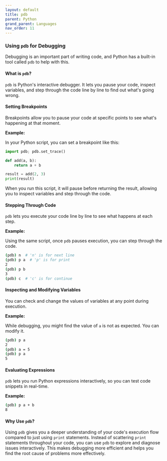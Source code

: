```yaml
---
layout: default
title: pdb
parent: Python
grand_parent: Languages
nav_order: 11
---
```



### Using `pdb` for Debugging

Debugging is an important part of writing code, and Python has a built-in tool called `pdb` to help with this.

#### What is `pdb`?

`pdb` is Python's interactive debugger. It lets you pause your code, inspect variables, and step through the code line by line to find out what's going wrong.

#### Setting Breakpoints

Breakpoints allow you to pause your code at specific points to see what's happening at that moment.

**Example:**

In your Python script, you can set a breakpoint like this:

```python
import pdb; pdb.set_trace()

def add(a, b):
    return a + b

result = add(2, 3)
print(result)
```

When you run this script, it will pause before returning the result, allowing you to inspect variables and step through the code.

#### Stepping Through Code

`pdb` lets you execute your code line by line to see what happens at each step.

**Example:**

Using the same script, once `pdb` pauses execution, you can step through the code.

```bash
(pdb) n  # 'n' is for next line
(pdb) p a  # 'p' is for print
2
(pdb) p b
3
(pdb) c  # 'c' is for continue
```

#### Inspecting and Modifying Variables

You can check and change the values of variables at any point during execution.

**Example:**

While debugging, you might find the value of `a` is not as expected. You can modify it.

```bash
(pdb) p a
2
(pdb) a = 5
(pdb) p a
5
```

#### Evaluating Expressions

`pdb` lets you run Python expressions interactively, so you can test code snippets in real-time.

**Example:**

```bash
(pdb) p a + b
8
```

#### Why Use `pdb`?

Using `pdb` gives you a deeper understanding of your code's execution flow compared to just using `print` statements. Instead of scattering `print` statements throughout your code, you can use `pdb` to explore and diagnose issues interactively. This makes debugging more efficient and helps you find the root cause of problems more effectively.